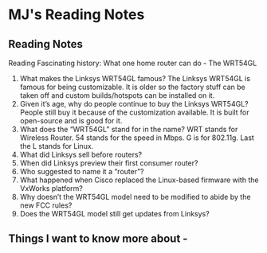 # MJ's Reading Notes

## Reading Notes


Reading
Fascinating history: What one home router can do - The WRT54GL

1. What makes the Linksys WRT54GL famous? The Linksys  WRT54GL is famous for being customizable. It is older so the factory stuff can be taken off and custom builds/hotspots can be installed on it. 
2. Given it’s age, why do people continue to buy the Linksys WRT54GL? People still buy it because of the customization available. It is built for open-source and is good for it.   
3. What does the “WRT54GL” stand for in the name? WRT stands for Wireless Router. 54 stands for the speed in Mbps. G is for 802.11g. Last the L stands for Linux. 
4. What did Linksys sell before routers? 
5. When did Linksys preview their first consumer router?
6. Who suggested to name it a “router”?
7. What happened when Cisco replaced the Linux-based firmware with the VxWorks platform?
8. Why doesn’t the WRT54GL model need to be modified to abide by the new FCC rules?
9. Does the WRT54GL model still get updates from Linksys?


## Things I want to know more about -

